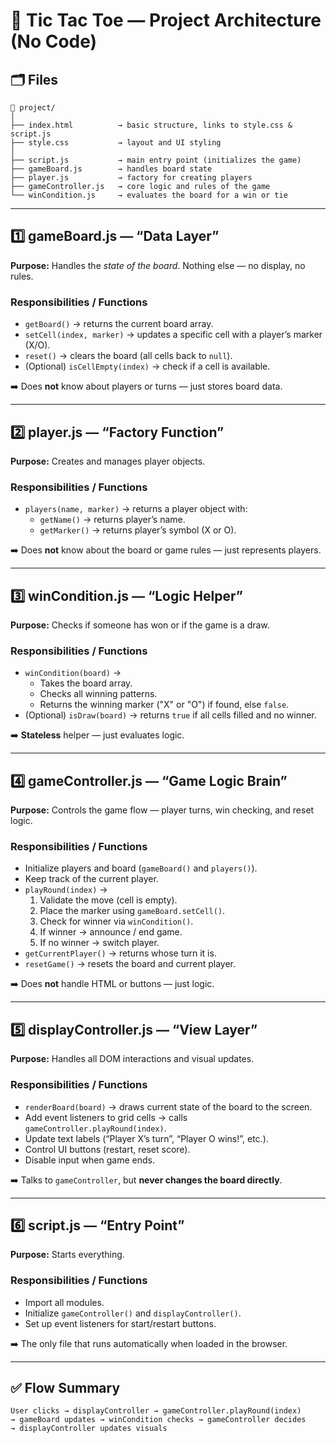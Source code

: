 
# 🧩 Tic Tac Toe — Project Architecture (No Code)

## 🗂 Files
```
📁 project/
│
├── index.html          → basic structure, links to style.css & script.js
├── style.css           → layout and UI styling
│
├── script.js           → main entry point (initializes the game)
├── gameBoard.js        → handles board state
├── player.js           → factory for creating players
├── gameController.js   → core logic and rules of the game
└── winCondition.js     → evaluates the board for a win or tie
```

---

## 1️⃣ gameBoard.js — “Data Layer”
**Purpose:** Handles the *state of the board*. Nothing else — no display, no rules.

### Responsibilities / Functions
- `getBoard()` → returns the current board array.  
- `setCell(index, marker)` → updates a specific cell with a player’s marker (X/O).  
- `reset()` → clears the board (all cells back to `null`).  
- (Optional) `isCellEmpty(index)` → check if a cell is available.

➡️ Does **not** know about players or turns — just stores board data.

---

## 2️⃣ player.js — “Factory Function”
**Purpose:** Creates and manages player objects.

### Responsibilities / Functions
- `players(name, marker)` → returns a player object with:
  - `getName()` → returns player’s name.
  - `getMarker()` → returns player’s symbol (X or O).

➡️ Does **not** know about the board or game rules — just represents players.

---

## 3️⃣ winCondition.js — “Logic Helper”
**Purpose:** Checks if someone has won or if the game is a draw.

### Responsibilities / Functions
- `winCondition(board)` →  
  - Takes the board array.  
  - Checks all winning patterns.  
  - Returns the winning marker ("X" or "O") if found, else `false`.  
- (Optional) `isDraw(board)` → returns `true` if all cells filled and no winner.

➡️ **Stateless** helper — just evaluates logic.

---

## 4️⃣ gameController.js — “Game Logic Brain”
**Purpose:** Controls the game flow — player turns, win checking, and reset logic.

### Responsibilities / Functions
- Initialize players and board (`gameBoard()` and `players()`).  
- Keep track of the current player.  
- `playRound(index)` →  
  1. Validate the move (cell is empty).  
  2. Place the marker using `gameBoard.setCell()`.  
  3. Check for winner via `winCondition()`.  
  4. If winner → announce / end game.  
  5. If no winner → switch player.  
- `getCurrentPlayer()` → returns whose turn it is.  
- `resetGame()` → resets the board and current player.

➡️ Does **not** handle HTML or buttons — just logic.

---

## 5️⃣ displayController.js — “View Layer”
**Purpose:** Handles all DOM interactions and visual updates.

### Responsibilities / Functions
- `renderBoard(board)` → draws current state of the board to the screen.  
- Add event listeners to grid cells → calls `gameController.playRound(index)`.  
- Update text labels (“Player X’s turn”, “Player O wins!”, etc.).  
- Control UI buttons (restart, reset score).  
- Disable input when game ends.

➡️ Talks to `gameController`, but **never changes the board directly**.

---

## 6️⃣ script.js — “Entry Point”
**Purpose:** Starts everything.

### Responsibilities / Functions
- Import all modules.  
- Initialize `gameController()` and `displayController()`.  
- Set up event listeners for start/restart buttons.

➡️ The only file that runs automatically when loaded in the browser.

---

## ✅ Flow Summary
```
User clicks → displayController → gameController.playRound(index)
→ gameBoard updates → winCondition checks → gameController decides
→ displayController updates visuals
```
